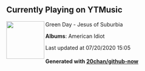 ## Currently Playing on YTMusic

[<img align="left" width="100" src="https://lh3.googleusercontent.com/UXFGtBhmxZd0cWbwgJCsaUvLH59uZe_T_9E1plQPi_zHBuPAHTuhzz_h8I-uIYaXJMKvVfRB7gcRJFI">](https://music.youtube.com/channel/UC4JNeITH4P7G51C1hJoG6vQ)

Green Day - Jesus of Suburbia

**Albums**: American Idiot

Last updated at 07/20/2020 15:05

#### Generated with [20chan/github-now](https://github.com/20chan/github-now)


<!--
**20chan/20chan** is a ✨ _special_ ✨ repository because its `README.md` (this file) appears on your GitHub profile.

Here are some ideas to get you started:

- 🔭 I’m currently working on ...
- 🌱 I’m currently learning ...
- 👯 I’m looking to collaborate on ...
- 🤔 I’m looking for help with ...
- 💬 Ask me about ...
- 📫 How to reach me: ...
- 😄 Pronouns: ...
- ⚡ Fun fact: ...
-->
